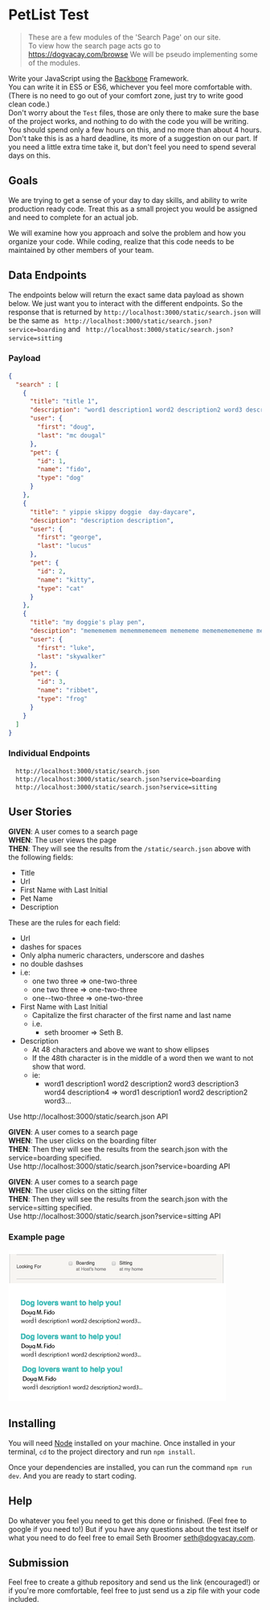 # PetList Test
> These are a few modules of the 'Search Page' on our site.  
To view how the search page acts go to https://dogvacay.com/browse
We will be pseudo implementing some of the modules.

Write your JavaScript using the [Backbone](http://backbonejs.org/) Framework.  
You can write it in ES5 or ES6, whichever you feel more comfortable with. (There is no need to go out of your comfort zone, just try to write good clean code.)  
Don't worry about the `Test` files, those are only there to make sure the base of the project works, and nothing to do with the code you will be writing.  
You should spend only a few hours on this, and no more than about 4 hours. Don't take this is as a hard deadline, its more of a suggestion on our part. If you need a little extra time take it, but don't feel you need to spend several days on this.  

## Goals

We are trying to get a sense of your day to day skills, and ability to write production ready code.
Treat this as a small project you would be assigned and need to complete for an actual job.

We will examine how you approach and solve the problem and
how you organize your code.
While coding, realize that this code needs to be maintained by other members of your team.

## Data Endpoints

The endpoints below will return the exact same data payload as shown below. We just want you to interact with the different endpoints.
So the response that is returned by `http://localhost:3000/static/search.json` will be the same as `
http://localhost:3000/static/search.json?service=boarding` and `
http://localhost:3000/static/search.json?service=sitting`

### Payload
```json
{
  "search" : [
    {
      "title": "title 1",
      "description": "word1 description1 word2 description2 word3 description3 word4 description4",
      "user": {
        "first": "doug",
        "last": "mc dougal"
      },
      "pet": {
        "id": 1,
        "name": "fido",
        "type": "dog"
      }      
    },
    {
      "title": " yippie skippy doggie  day-daycare",
      "desciption": "description description",
      "user": {
        "first": "george",
        "last": "lucus"
      },
      "pet": {
        "id": 2,
        "name": "kitty",
        "type": "cat"
      }
    },
    {
      "title": "my doggie's play pen",
      "desciption": "memememem mememmememeem memememe mememememememe mememem",
      "user": {
        "first": "luke",
        "last": "skywalker"
      },
      "pet": {
        "id": 3,
        "name": "ribbet",
        "type": "frog"
      }
    }
  ]
}
```

### Individual Endpoints

```
  http://localhost:3000/static/search.json
  http://localhost:3000/static/search.json?service=boarding
  http://localhost:3000/static/search.json?service=sitting
```

## User Stories

__GIVEN__: A user comes to a search page  
__WHEN__: The user views the page  
__THEN__: They will see the results from the `/static/search.json` above with the following fields:   

* Title
* Url
* First Name with Last Initial
* Pet Name
* Description


These are the rules for each field:
* Url
 * dashes for spaces
 * Only alpha numeric characters, underscore and dashes
 * no double dashses
 * i.e:
    * one two three => one-two-three
    * one two  three => one-two-three
    * one--two-three => one-two-three
* First Name with Last Initial
  * Capitalize the first character of the first name and last name
  * i.e.
    * seth broomer => Seth B.
* Description
  * At 48 characters and above we want to show ellipses
  * If the 48th character is in the middle of a word then we want to not show that word.
  * ie:
    * word1 description1 word2 description2 word3 description3 word4 description4 => word1 description1 word2 description2 word3...    

Use http://localhost:3000/static/search.json API  

__GIVEN__: A user comes to a search page  
__WHEN__: The user clicks on the boarding filter  
__THEN__: Then they will see the results from the search.json  with the service=boarding specified.  
Use http://localhost:3000/static/search.json?service=boarding API  

__GIVEN__: A user comes to a search page  
__WHEN__: The user clicks on the sitting filter  
__THEN__: Then they will see the results from the search.json  with the service=sitting specified.  
Use http://localhost:3000/static/search.json?service=sitting API  


### Example page
![](./example/example.png)

## Installing

You will need [Node](https://nodejs.org/en/) installed on your machine. Once installed in your terminal, `cd` to the project directory and run `npm install`.

Once your dependencies are installed, you can run the command `npm run dev`. And you are ready to start coding.

## Help
Do whatever you feel you need to get this done or finished.
(Feel free to google if you need to!) But if you have any questions about the test itself or what
you need to do feel free to email Seth Broomer <seth@dogvacay.com>.

## Submission
Feel free to create a github repository and send us the link (encouraged!) or if you're more comfortable,
feel free to just send us a zip file with your code included.
